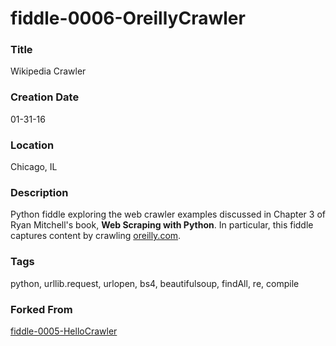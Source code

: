 fiddle-0006-OreillyCrawler
======

### Title

Wikipedia Crawler


### Creation Date

01-31-16


### Location

Chicago, IL


### Description

Python fiddle exploring the web crawler examples discussed in Chapter 3 of Ryan Mitchell's book,
**Web Scraping with Python**.  In particular, this fiddle captures content by crawling [oreilly.com](oreilly.com).


### Tags

python, urllib.request, urlopen, bs4, beautifulsoup, findAll, re, compile


### Forked From

[fiddle-0005-HelloCrawler](../fiddle-0005-HelloCrawler)
